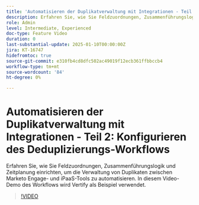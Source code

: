 ```yaml
---
title: 'Automatisieren der Duplikatverwaltung mit Integrationen - Teil 2: Konfigurieren des Deduplizierungs-Workflows'
description: Erfahren Sie, wie Sie Feldzuordnungen, Zusammenführungslogik und Zeitplanung einrichten, um die Verwaltung von Duplikaten zwischen Marketo Engage- und iPaaS-Tools zu automatisieren. In diesem Video-Demo des Workflows wird Vertify als Beispiel verwendet.
role: Admin
level: Intermediate, Experienced
doc-type: Feature Video
duration: 0
last-substantial-update: 2025-01-10T00:00:00Z
jira: KT-16747
hidefromtoc: true
source-git-commit: e310fb4cd8dfc502ac49019f12ecb361ffbbccb4
workflow-type: tm+mt
source-wordcount: '84'
ht-degree: 0%

---
```



# Automatisieren der Duplikatverwaltung mit Integrationen - Teil 2: Konfigurieren des Deduplizierungs-Workflows

Erfahren Sie, wie Sie Feldzuordnungen, Zusammenführungslogik und Zeitplanung einrichten, um die Verwaltung von Duplikaten zwischen Marketo Engage- und iPaaS-Tools zu automatisieren. In diesem Video-Demo des Workflows wird Vertify als Beispiel verwendet.

>[!VIDEO](https://video.tv.adobe.com/v/3429486/?learn=on&enablevpops)

